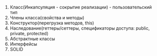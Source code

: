 1) Класс(Инкапсуляция - сокрытие реализации) - пользовательский тип
2) Члены класса(свойства и методы)
3) Конструктор(перегрузка методов, this)
4) Наследование(геттеры/сеттеры, спецификаторы доступа: public, private, protected)
5) Абстрактные классы
6) Интерфейсы
7) SOLID